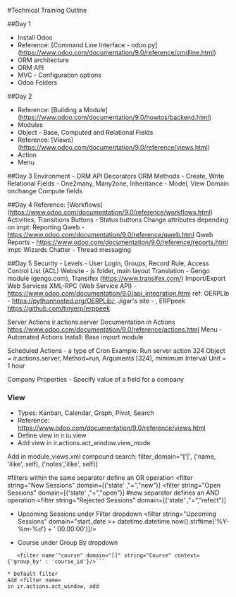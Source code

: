 #Technical Training Outline

##Day 1
* Install Odoo
* Reference: [Command Line Interface - odoo.py] (https://www.odoo.com/documentation/9.0/reference/cmdline.html)
* ORM architecture
* ORM API
* MVC - Configuration options
* Odoo Folders

##Day 2
* Reference: [Building a Module] (https://www.odoo.com/documentation/9.0/howtos/backend.html)
* Modules
* Object - Base, Computed and Relational Fields
* Reference: [Views] (https://www.odoo.com/documentation/9.0/reference/views.html)
* Action
* Menu

##Day 3
Environment - ORM API
Decorators
ORM Methods - Create, Write
Relational Fields - One2many, Many2one,
Inheritance - Model, View
Domain
onchange
Compute fields

##Day 4
Reference: [Workflows] (https://www.odoo.com/documentation/9.0/reference/workflows.html)
  Activities, Transitions
Buttons - Status buttons
Change attributes depending on 
impt: Reporting
 Qweb - https://www.odoo.com/documentation/9.0/reference/qweb.html
 Qweb Reports - https://www.odoo.com/documentation/9.0/reference/reports.html
impt: Wizards
Chatter - Thread messaging

##Day 5
Security - Levels - User Login, Groups, Record Rule, Access Control List (ACL)
Website - js folder, main layout
Translation - Gengo module (gengo.com), Transifex (https://www.transifex.com/)
Import/Export
Web Services
XML-RPC (Web Service API) - https://www.odoo.com/documentation/9.0/api_integration.html
ref: OERPLib - https://pythonhosted.org/OERPLib/; Jigar's site - , ERPpeek https://github.com/tinyerp/erppeek

Server Actions ir.actions.server
Documentation in Actions https://www.odoo.com/documentation/9.0/reference/actions.html
Menu - Automated Actions
Install: Base import module

Scheduled Actions - a type of Cron
Example: Run server action 324
  Object = ir.actions.server, Method=run, Arguments [324], mimimum Interval Unit = 1 hour
  
Company Properties - Specify value of a field for a company

### View 
* Types: Kanban, Calendar, Graph, Pivot, Search
* Reference: https://www.odoo.com/documentation/9.0/reference/views.html
* Define view in ir.iu.view
* Add view in ir.actions.act_window.view_mode

Add in module_views.xml
compound search: filter_domain="['|', ('name, 'ilike', self), ('notes','ilike', self)]

<separator/> #filters within the same separator define an OR operation
<filter string="New Sessions" domain=[('state' ,"=","new")]
<filter string="Open Sessions" domain=[('state' ,"=","open")]
<separator/> #new separator defines an AND operation
<filter string="Rejected Sessions" domain=[('state' ,"=","refect")]

* Upcoming Sessions under Filter dropdown
<filter string="Upcoming Sessions" domain="start_date >+ datetime.datetime.now().strftime('%Y-%m-%d') + ' 00.00:00')]/>

* Course under Group By dropdown
```<group expand="0" string="Group By"/>
   <filter name'"course" domain="[]" string="Course" context={'group_by' : 'course_id'}/>```
   
* Default filter
Add <filter name=
in ir.actions.act_window, add 








